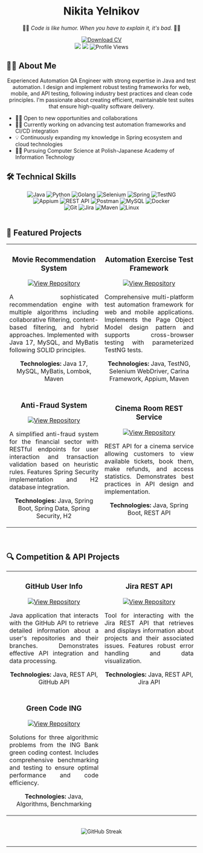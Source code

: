 <h1 align="center"> Nikita Yelnikov</h1>
<p align="center">🐱‍👓 <i>Code is like humor. When you have to explain it, it's bad.</i> 🐱‍👓</p>
<div align="center">
  <a href="https://github.com/user-attachments/files/19616656/CV.-.Nikita.Yelnikov.pdf">
    <img src="https://img.shields.io/badge/Download_CV-PDF-red?style=for-the-badge&logo=adobe-acrobat-reader" alt="Download CV">
  </a>
</div>
<div align="center">
  <a href="mailto:elnikovnikita4@gmail.com"><img src="https://img.shields.io/badge/Email-elnikovnikita4%40gmail.com-blue?style=flat-square&logo=gmail"></a>
  <a href="https://t.me/nikitkaulitka"><img src="https://img.shields.io/badge/Telegram-nikitkaulitka-2CA5E0?style=flat-square&logo=telegram"></a>
  <img src="https://komarev.com/ghpvc/?username=aldoushux503&color=blueviolet&style=flat-square" alt="Profile Views" />
</div>



## 🐱‍🚀 About Me
<p align="center">
Experienced Automation QA Engineer with strong expertise in Java and test automation. I design and implement robust testing frameworks for web, mobile, and API testing, following industry best practices and clean code principles. I'm passionate about creating efficient, maintainable test suites that ensure high-quality software delivery.
</p>

- 🐱‍🐉 Open to new opportunities and collaborations 
- 🐱‍👤 Currently working on advancing test automation frameworks and CI/CD integration
- 💡 Continuously expanding my knowledge in Spring ecosystem and cloud technologies
- 👨‍🎓 Pursuing Computer Science at Polish-Japanese Academy of Information Technology

## 🛠️ Technical Skills

<div align="center">
  <img src="https://img.shields.io/badge/Java-ED8B00?style=for-the-badge&logo=openjdk&logoColor=white" alt="Java" />
  <img src="https://img.shields.io/badge/Python-3776AB?style=for-the-badge&logo=python&logoColor=white" alt="Python" />
  <img src="https://img.shields.io/badge/Go-00ADD8?style=for-the-badge&logo=go&logoColor=white" alt="Golang" />
  <img src="https://img.shields.io/badge/Selenium-43B02A?style=for-the-badge&logo=selenium&logoColor=white" alt="Selenium" />
  <img src="https://img.shields.io/badge/Spring-6DB33F?style=for-the-badge&logo=spring&logoColor=white" alt="Spring" />
  <img src="https://img.shields.io/badge/TestNG-007396?style=for-the-badge&logo=java&logoColor=white" alt="TestNG" />
</div>

<div align="center">
  <img src="https://img.shields.io/badge/Appium-662D91?style=for-the-badge&logo=appium&logoColor=white" alt="Appium" />
  <img src="https://img.shields.io/badge/REST_API-009688?style=for-the-badge&logo=fastapi&logoColor=white" alt="REST API" />
  <img src="https://img.shields.io/badge/Postman-FF6C37?style=for-the-badge&logo=postman&logoColor=white" alt="Postman" />
  <img src="https://img.shields.io/badge/MySQL-4479A1?style=for-the-badge&logo=mysql&logoColor=white" alt="MySQL" />
  <img src="https://img.shields.io/badge/Docker-2496ED?style=for-the-badge&logo=docker&logoColor=white" alt="Docker" />
</div>

<div align="center">
  <img src="https://img.shields.io/badge/Git-F05032?style=for-the-badge&logo=git&logoColor=white" alt="Git" />
  <img src="https://img.shields.io/badge/Jira-0052CC?style=for-the-badge&logo=jira&logoColor=white" alt="Jira" />
  <img src="https://img.shields.io/badge/Maven-C71A36?style=for-the-badge&logo=apache-maven&logoColor=white" alt="Maven" />
  <img src="https://img.shields.io/badge/Linux-FCC624?style=for-the-badge&logo=linux&logoColor=black" alt="Linux" />
</div>

<br>

## 🚀 Featured Projects

<table>
  <tr>
    <td width="50%">
      <h3 align="center">Movie Recommendation System</h3>
      <p align="center">
        <a href="https://github.com/aldoushux503/movie-recommendation-system">
          <img src="https://img.shields.io/badge/GitHub-View_Repository-2ea44f?style=for-the-badge&logo=github" alt="View Repository">
        </a>
      </p>
      <p align="justify">A sophisticated recommendation engine with multiple algorithms including collaborative filtering, content-based filtering, and hybrid approaches. Implemented with Java 17, MySQL, and MyBatis following SOLID principles.</p>
      <p align="center"><strong>Technologies:</strong> Java 17, MySQL, MyBatis, Lombok, Maven</p>
    </td>
    <td width="50%">
      <h3 align="center">Automation Exercise Test Framework</h3>
      <p align="center">
        <a href="https://github.com/aldoushux503/automation-exercise-test">
          <img src="https://img.shields.io/badge/GitHub-View_Repository-2ea44f?style=for-the-badge&logo=github" alt="View Repository">
        </a>
      </p>
      <p align="justify">Comprehensive multi-platform test automation framework for web and mobile applications. Implements the Page Object Model design pattern and supports cross-browser testing with parameterized TestNG tests.</p>
      <p align="center"><strong>Technologies:</strong> Java, TestNG, Selenium WebDriver, Carina Framework, Appium, Maven</p>
    </td>
  </tr>
  <tr>
    <td width="50%">
      <h3 align="center">Anti-Fraud System</h3>
      <p align="center">
        <a href="https://github.com/aldoushux503/Anti-Fraud-System">
          <img src="https://img.shields.io/badge/GitHub-View_Repository-2ea44f?style=for-the-badge&logo=github" alt="View Repository">
        </a>
      </p>
      <p align="justify">A simplified anti-fraud system for the financial sector with RESTful endpoints for user interaction and transaction validation based on heuristic rules. Features Spring Security implementation and H2 database integration.</p>
      <p align="center"><strong>Technologies:</strong> Java, Spring Boot, Spring Data, Spring Security, H2</p>
    </td>
    <td width="50%">
      <h3 align="center">Cinema Room REST Service</h3>
      <p align="center">
        <a href="https://github.com/aldoushux503/Cinema-Room-REST-Service">
          <img src="https://img.shields.io/badge/GitHub-View_Repository-2ea44f?style=for-the-badge&logo=github" alt="View Repository">
        </a>
      </p>
      <p align="justify">REST API for a cinema service allowing customers to view available tickets, book them, make refunds, and access statistics. Demonstrates best practices in API design and implementation.</p>
      <p align="center"><strong>Technologies:</strong> Java, Spring Boot, REST API</p>
    </td>
  </tr>
</table>

<br>

## 🔍 Competition & API Projects

<table>
  <tr>
    <td width="50%">
      <h3 align="center">GitHub User Info</h3>
      <p align="center">
        <a href="https://github.com/aldoushux503/GitHub-User-Info">
          <img src="https://img.shields.io/badge/GitHub-View_Repository-2ea44f?style=for-the-badge&logo=github" alt="View Repository">
        </a>
      </p>
      <p align="justify">Java application that interacts with the GitHub API to retrieve detailed information about a user's repositories and their branches. Demonstrates effective API integration and data processing.</p>
      <p align="center"><strong>Technologies:</strong> Java, REST API, GitHub API</p>
    </td>
    <td width="50%">
      <h3 align="center">Jira REST API</h3>
      <p align="center">
        <a href="https://github.com/aldoushux503/Jira-REST-API">
          <img src="https://img.shields.io/badge/GitHub-View_Repository-2ea44f?style=for-the-badge&logo=github" alt="View Repository">
        </a>
      </p>
      <p align="justify">Tool for interacting with the Jira REST API that retrieves and displays information about projects and their associated issues. Features robust error handling and data visualization.</p>
      <p align="center"><strong>Technologies:</strong> Java, REST API, Jira API</p>
    </td>
  </tr>
  <tr>
    <td width="50%">
      <h3 align="center">Green Code ING</h3>
      <p align="center">
        <a href="https://github.com/aldoushux503/Green-Code-ING">
          <img src="https://img.shields.io/badge/GitHub-View_Repository-2ea44f?style=for-the-badge&logo=github" alt="View Repository">
        </a>
      </p>
      <p align="justify">Solutions for three algorithmic problems from the ING Bank green coding contest. Includes comprehensive benchmarking and testing to ensure optimal performance and code efficiency.</p>
      <p align="center"><strong>Technologies:</strong> Java, Algorithms, Benchmarking</p>
    </td>
    <td width="50%">
      <!-- This cell intentionally left empty for symmetry -->
    </td>
  </tr>
</table>
<br>

<div align="center">
  <img src="https://github-readme-streak-stats.herokuapp.com/?user=aldoushux503&theme=radical" alt="GitHub Streak" />
</div>

<br>

---

